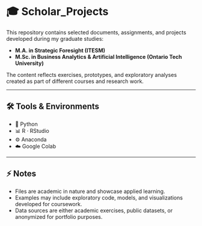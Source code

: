 # 🎓 Scholar_Projects 

This repository contains selected documents, assignments, and projects developed during my graduate studies:  

- **M.A. in Strategic Foresight (ITESM)**  
- **M.Sc. in Business Analytics & Artificial Intelligence (Ontario Tech University)**  

The content reflects exercises, prototypes, and exploratory analyses created as part of different courses and research work.  

---

## 🛠️ Tools & Environments  

- 🐍 Python  
- 📊 R · RStudio  
- ⚙️ Anaconda  
- ☁️ Google Colab  

---

## ⚡ Notes  

- Files are academic in nature and showcase applied learning.  
- Examples may include exploratory code, models, and visualizations developed for coursework.  
- Data sources are either academic exercises, public datasets, or anonymized for portfolio purposes.  
